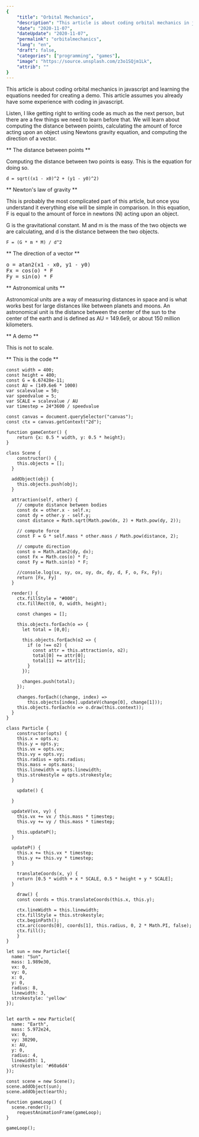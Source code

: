 ```yaml
---
{
    "title": "Orbital Mechanics",
    "description": "This article is about coding orbital mechanics in javascript and learning the equations needed for creating a demo.",
    "date": "2020-11-07",
    "dateUpdate": "2020-11-07",
    "permalink": "orbitalmechanics",
    "lang": "en",
    "draft": false,
    "categories": ["programming", "games"],
    "image": "https://source.unsplash.com/z3o1SQjm1Lk",
    "attrib": ""
}
---
```


This article is about coding orbital mechanics in javascript and learning the
equations needed for creating a demo. This article assumes you already have some experience with coding in javascript.

Listen, I like getting right to writing code as much as the next person,
but there are a few things we need to learn before that. We will learn about
computing the distance between points, calculating the amount of force acting upon an object
using Newtons gravity equation, and computing the direction of a vector.

** The distance between points **

Computing the distance between two points is easy. This is the equation for doing so.

<pre class="code code-block prettyprint"><code>d = sqrt((x1 - x0)^2 + (y1 - y0)^2)</code></pre>

** Newton's law of gravity **

This is probably the most complicated part of this article, but once you understand it
everything else will be simple in comparison. In this equation, F is equal to the amount of force
in newtons (N) acting upon an object.

G is the gravitational constant. M and m is the mass of the two objects we are calculating,
and d is the distance between the two objects.

<pre class="code code-block prettyprint"><code>F = (G * m * M) / d^2</code></pre>

** The direction of a vector **

<pre class="code code-block prettyprint">o = atan2(x1 - x0, y1 - y0)
Fx = cos(o) * F
Fy = sin(o) * F</code></pre>

** Astronomical units **

Astronomical units are a way of measuring distances in space and is what works best for large distances
like between planets and moons. An astronomical unit is the distance between the center of the sun to
the center of the earth and is defined as AU = 149.6e9, or about 150 million kilometers.

** A demo **

This is not to scale.

<div class="game">
  <canvas style="max-width: 100%" width="400" height="400"></canvas>
</div>

** This is the code **

<pre class="code code-block prettyprint"><code>const width = 400;
const height = 400;
const G = 6.67428e-11;
const AU = (149.6e6 * 1000)
var scalevalue = 50;
var speedvalue = 5;
var SCALE = scalevalue / AU
var timestep = 24*3600 / speedvalue

const canvas = document.querySelector("canvas");
const ctx = canvas.getContext("2d");

function gameCenter() {
	return {x: 0.5 * width, y: 0.5 * height};
}

class Scene {
	constructor() {
  	this.objects = [];
  }
  
  addObject(obj) {
  	this.objects.push(obj);
  }
  
  attraction(self, other) {
  	// compute distance between bodies
  	const dx = other.x - self.x;
  	const dy = other.y - self.y;
  	const distance = Math.sqrt(Math.pow(dx, 2) + Math.pow(dy, 2));

  	// compute force
  	const F = G * self.mass * other.mass / Math.pow(distance, 2);

  	// compute direction
  	const o = Math.atan2(dy, dx);
  	const Fx = Math.cos(o) * F;
  	const Fy = Math.sin(o) * F;

  	//console.log(sx, sy, ox, oy, dx, dy, d, F, o, Fx, Fy);
  	return [Fx, Fy]
  }
  
  render() {
  	ctx.fillStyle = "#000";
  	ctx.fillRect(0, 0, width, height);
    
    const changes = [];
    
    this.objects.forEach(o => {
      let total = [0,0];
      
      this.objects.forEach(o2 => {
        if (o !== o2) {
          const attr = this.attraction(o, o2);
          total[0] += attr[0];
          total[1] += attr[1];
        }
      });
      
      changes.push(total);
    });
    
    changes.forEach((change, index) => 
    	this.objects[index].updateV(change[0], change[1]));
    this.objects.forEach(o => o.draw(this.context));
  }
}

class Particle {
	constructor(opts) {
  	this.x = opts.x;
    this.y = opts.y;
    this.vx = opts.vx;
    this.vy = opts.vy;
    this.radius = opts.radius;
    this.mass = opts.mass;
    this.linewidth = opts.linewidth;
    this.strokestyle = opts.strokestyle;
  }

	update() {
  	
  }
  
  updateV(vx, vy) {
   	this.vx += vx / this.mass * timestep;
  	this.vy += vy / this.mass * timestep;
    
    this.updateP();
  }
  
  updateP() {
   	this.x += this.vx * timestep;
  	this.y += this.vy * timestep;
  }

	translateCoords(x, y) {
  	return [0.5 * width + x * SCALE, 0.5 * height + y * SCALE];
  }

	draw() {
    const coords = this.translateCoords(this.x, this.y);
    
    ctx.lineWidth = this.linewidth;
    ctx.fillStyle = this.strokestyle;
    ctx.beginPath();
    ctx.arc(coords[0], coords[1], this.radius, 0, 2 * Math.PI, false);
    ctx.fill();
	}
}

let sun = new Particle({
  name: "Sun",
  mass: 1.989e30,
  vx: 0,
  vy: 0,
  x: 0,
  y: 0,
  radius: 8,
  linewidth: 3,
  strokestyle: 'yellow'
});


let earth = new Particle({
  name: "Earth",
  mass: 5.972e24,
  vx: 0,
  vy: 30290,
  x: AU,
  y: 0,
  radius: 4,
  linewidth: 1,
  strokestyle: '#60a6d4'
});

const scene = new Scene();
scene.addObject(sun);
scene.addObject(earth);

function gameLoop() {
  scene.render();
	requestAnimationFrame(gameLoop);
}

gameLoop();
</code></pre>

<script>
const width = 400;
const height = 400;
const G = 6.67428e-11;
const AU = (149.6e6 * 1000)
var scalevalue = 50;
var speedvalue = 5;
var SCALE = scalevalue / AU
var timestep = 24*3600 / speedvalue

const canvas = document.querySelector("canvas");
const ctx = canvas.getContext("2d");

function gameCenter() {
	return {x: 0.5 * width, y: 0.5 * height};
}

class Scene {
	constructor() {
  	this.objects = [];
  }
  
  addObject(obj) {
  	this.objects.push(obj);
  }
  
  attraction(self, other) {
  	// compute distance between bodies
  	const dx = other.x - self.x;
  	const dy = other.y - self.y;
  	const distance = Math.sqrt(Math.pow(dx, 2) + Math.pow(dy, 2));

  	// compute force
  	const F = G * self.mass * other.mass / Math.pow(distance, 2);

  	// compute direction
  	const o = Math.atan2(dy, dx);
  	const Fx = Math.cos(o) * F;
  	const Fy = Math.sin(o) * F;

  	//console.log(sx, sy, ox, oy, dx, dy, d, F, o, Fx, Fy);
  	return [Fx, Fy]
  }
  
  render() {
  	ctx.fillStyle = "#000";
  	ctx.fillRect(0, 0, width, height);
    
    const changes = [];
    
    this.objects.forEach(o => {
      let total = [0,0];
      
      this.objects.forEach(o2 => {
        if (o !== o2) {
          const attr = this.attraction(o, o2);
          total[0] += attr[0];
          total[1] += attr[1];
        }
      });
      
      changes.push(total);
    });
    
    changes.forEach((change, index) => 
    	this.objects[index].updateV(change[0], change[1]));
    this.objects.forEach(o => o.draw(this.context));
  }
}

class Particle {
	constructor(opts) {
  	this.x = opts.x;
    this.y = opts.y;
    this.vx = opts.vx;
    this.vy = opts.vy;
    this.radius = opts.radius;
    this.mass = opts.mass;
    this.linewidth = opts.linewidth;
    this.strokestyle = opts.strokestyle;
  }

	update() {
  	
  }
  
  updateV(vx, vy) {
   	this.vx += vx / this.mass * timestep;
  	this.vy += vy / this.mass * timestep;
    
    this.updateP();
  }
  
  updateP() {
   	this.x += this.vx * timestep;
  	this.y += this.vy * timestep;
  }

	translateCoords(x, y) {
  	return [0.5 * width + x * SCALE, 0.5 * height + y * SCALE];
  }

	draw() {
    const coords = this.translateCoords(this.x, this.y);
    
    ctx.lineWidth = this.linewidth;
    ctx.fillStyle = this.strokestyle;
    ctx.beginPath();
    ctx.arc(coords[0], coords[1], this.radius, 0, 2 * Math.PI, false);
    ctx.fill();
	}
}

let sun = new Particle({
  name: "Sun",
  mass: 1.989e30,
  vx: 0,
  vy: 0,
  x: 0,
  y: 0,
  radius: 8,
  linewidth: 3,
  strokestyle: 'yellow'
});


let earth = new Particle({
  name: "Earth",
  mass: 5.972e24,
  vx: 0,
  vy: 30290,
  x: AU,
  y: 0,
  radius: 4,
  linewidth: 1,
  strokestyle: '#60a6d4'
});

const scene = new Scene();
scene.addObject(sun);
scene.addObject(earth);

function gameLoop() {
  scene.render();
	requestAnimationFrame(gameLoop);
}

gameLoop();
</script>
